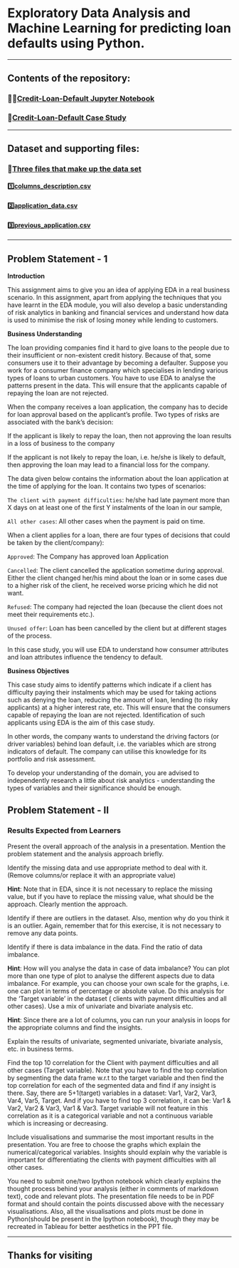 # Exploratory Data Analysis and Machine Learning for predicting loan defaults using Python.

---

## Contents of the repository:
### 🧑‍💻[Credit-Loan-Default Jupyter Notebook](./Credit-EDA-Assignment.ipynb)
### 📝[Credit-Loan-Default Case Study](./Credit-EDA-Assignment.pdf)

---

## Dataset and supporting files:
### 📂[Three files that make up the data set](https://www.kaggle.com/datasets/vmahawar/credit-loan-default-eda/data)
#### 1️⃣[columns_description.csv](https://www.kaggle.com/datasets/vmahawar/credit-loan-default-eda/data?select=columns_description.csv)
#### 2️⃣[application_data.csv](https://www.kaggle.com/datasets/vmahawar/credit-loan-default-eda/data?select=application_data.csv)
#### 3️⃣[previous_application.csv](https://www.kaggle.com/datasets/vmahawar/credit-loan-default-eda/data?select=previous_application.csv)

---

## Problem Statement - 1

**Introduction**

This assignment aims to give you an idea of applying EDA in a real business scenario. In this assignment, apart from applying the techniques that you have learnt in the EDA module, you will also develop a basic understanding of risk analytics in banking and financial services and understand how data is used to minimise the risk of losing money while lending to customers.

 

**Business Understanding**

The loan providing companies find it hard to give loans to the people due to their insufficient or non-existent credit history. Because of that, some consumers use it to their advantage by becoming a defaulter. Suppose you work for a consumer finance company which specialises in lending various types of loans to urban customers. You have to use EDA to analyse the patterns present in the data. This will ensure that the applicants capable of repaying the loan are not rejected.

When the company receives a loan application, the company has to decide for loan approval based on the applicant’s profile. Two types of risks are associated with the bank’s decision:

If the applicant is likely to repay the loan, then not approving the loan results in a loss of business to the company

If the applicant is not likely to repay the loan, i.e. he/she is likely to default, then approving the loan may lead to a financial loss for the company.

 

The data given below contains the information about the loan application at the time of applying for the loan. It contains two types of scenarios:

`The client with payment difficulties`: he/she had late payment more than X days on at least one of the first Y instalments of the loan in our sample,

`All other cases`: All other cases when the payment is paid on time.

 

When a client applies for a loan, there are four types of decisions that could be taken by the client/company):

`Approved`: The Company has approved loan Application

`Cancelled`: The client cancelled the application sometime during approval. Either the client changed her/his mind about the loan or in some cases due to a higher risk of the client, he received worse pricing which he did not want.

`Refused`: The company had rejected the loan (because the client does not meet their requirements etc.).

`Unused offer`:  Loan has been cancelled by the client but at different stages of the process.

In this case study, you will use EDA to understand how consumer attributes and loan attributes influence the tendency to default.

 

**Business Objectives**

This case study aims to identify patterns which indicate if a client has difficulty paying their instalments which may be used for taking actions such as denying the loan, reducing the amount of loan, lending (to risky applicants) at a higher interest rate, etc. This will ensure that the consumers capable of repaying the loan are not rejected. Identification of such applicants using EDA is the aim of this case study.

 

In other words, the company wants to understand the driving factors (or driver variables) behind loan default, i.e. the variables which are strong indicators of default.  The company can utilise this knowledge for its portfolio and risk assessment.

To develop your understanding of the domain, you are advised to independently research a little about risk analytics - understanding the types of variables and their significance should be enough.

## Problem Statement - II

### Results Expected from Learners

Present the overall approach of the analysis in a presentation. Mention the problem statement and the analysis approach briefly.


Identify the missing data and use appropriate method to deal with it. (Remove columns/or replace it with an appropriate value)


**Hint**: Note that in EDA, since it is not necessary to replace the missing value, but if you have to replace the missing value, what should be the approach. Clearly mention the approach.


Identify if there are outliers in the dataset. Also, mention why do you think it is an outlier. Again, remember that for this exercise, it is not necessary to remove any data points.


Identify if there is data imbalance in the data. Find the ratio of data imbalance.

**Hint**: How will you analyse the data in case of data imbalance? You can plot more than one type of plot to analyse the different aspects due to data imbalance. For example, you can choose your own scale for the graphs, i.e. one can plot in terms of percentage or absolute value. Do this analysis for the ‘Target variable’ in the dataset ( clients with payment difficulties and all other cases). Use a mix of univariate and bivariate analysis etc.

 

**Hint**: Since there are a lot of columns, you can run your analysis in loops for the appropriate columns and find the insights.

Explain the results of univariate, segmented univariate, bivariate analysis, etc. in business terms.


Find the top 10 correlation for the Client with payment difficulties and all other cases (Target variable). Note that you have to find the top correlation by segmenting the data frame w.r.t to the target variable and then find the top correlation for each of the segmented data and find if any insight is there.  Say, there are 5+1(target) variables in a dataset: Var1, Var2, Var3, Var4, Var5, Target. And if you have to find top 3 correlation, it can be: Var1 & Var2, Var2 & Var3, Var1 & Var3. Target variable will not feature in this correlation as it is a categorical variable and not a continuous variable which is increasing or decreasing.  

Include visualisations and summarise the most important results in the presentation. You are free to choose the graphs which explain the numerical/categorical variables. Insights should explain why the variable is important for differentiating the clients with payment difficulties with all other cases. 

 

You need to submit one/two Ipython notebook which clearly explains the thought process behind your analysis (either in comments of markdown text), code and relevant plots. The presentation file needs to be in PDF format and should contain the points discussed above with the necessary visualisations. Also, all the visualisations and plots must be done in Python(should be present in the Ipython notebook), though they may be recreated in Tableau for better aesthetics in the PPT file.

---

## Thanks for visiting
